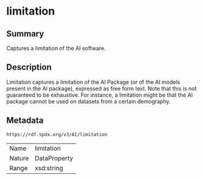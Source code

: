 <!-- Automatically generated by spec-parser v2.0.0 on 2024-01-12T14:00:21.817658+00:00 -->
<!-- SPDX-License-Identifier: Community-Spec-1.0 -->

# limitation

## Summary

Captures a limitation of the AI software.


## Description

Limitation captures a limitation of the AI Package (or of the AI models present in the AI package),
expressed as free form text. Note that this is not guaranteed to be exhaustive.
For instance, a limitation might be that the AI package cannot be used on datasets from a certain demography.


## Metadata

`https://rdf.spdx.org/v3/AI/limitation`


| | |
|---|---|
| Name | limitation |
| Nature | DataProperty |
| Range | xsd:string |





